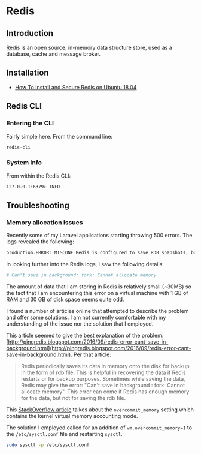 # Redis

## Introduction

[Redis](http://redis.io/) is an open source, in-memory data structure store, used as a database, cache and message broker.

## Installation

* [How To Install and Secure Redis on Ubuntu 18.04](https://www.digitalocean.com/community/tutorials/how-to-install-and-secure-redis-on-ubuntu-18-04)

## Redis CLI

### Entering the CLI

Fairly simple here. From the command line:

```bash
redis-cli
```

### System Info

From within the Redis CLI:

```bash
127.0.0.1:6379> INFO
```

## Troubleshooting

### Memory allocation issues

Recently some of my Laravel applications starting throwing 500 errors. The logs revealed the following:

```bash
production.ERROR: MISCONF Redis is configured to save RDB snapshots, but is currently not able to persist on disk. Commands that may modify the data set are disabled. Please check Redis logs for details about the error.
```

In looking further into the Redis logs, I saw the following details:

```bash
# Can't save in background: fork: Cannot allocate memory
```

The amount of data that I am storing in Redis is relatively small (~30MB) so the fact that I am encountering this error on a virtual machine with 1 GB of RAM and 30 GB of disk space seems quite odd.

I found a number of articles online that attempted to describe the problem and offer some solutions. I am not currently comfortable with my understanding of the issue nor the solution that I employed.

This article seemed to give the best explanation of the problem: [http://pingredis.blogspot.com/2016/09/redis-error-cant-save-in-background.html](http://pingredis.blogspot.com/2016/09/redis-error-cant-save-in-background.html). Per that article:

> Redis periodically saves its data in memory onto the disk for backup in the form of rdb file. This is helpful in recovering the data if Redis restarts or for backup purposes. Sometimes while saving the data, Redis may give the error: "Can't save in background : fork: Cannot allocate memory". This error can come if Redis has enough memory for the data, but not for saving the rdb file.

This [StackOverflow article](https://stackoverflow.com/questions/11752544/redis-bgsave-failed-because-fork-cannot-allocate-memory) talkes about the `overcommit_memory` setting which contains the kernel virtual memory accounting mode.

The solution I employed called for an addition of `vm.overcommit_memory=1` to the `/etc/sysctl.conf` file and restarting `sysctl`.

```bash
sudo sysctl -p /etc/sysctl.conf
```
